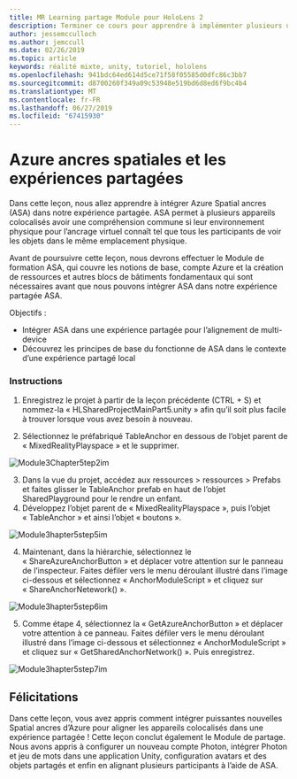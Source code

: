 ```yaml
---
title: MR Learning partage Module pour HoloLens 2
description: Terminer ce cours pour apprendre à implémenter plusieurs utilisateurs les expériences partagées au sein d’une application de HoloLens 2.
author: jessemcculloch
ms.author: jemccull
ms.date: 02/26/2019
ms.topic: article
keywords: réalité mixte, unity, tutoriel, hololens
ms.openlocfilehash: 941bdc64ed614d5ce71f58f05585d0dfc86c3bb7
ms.sourcegitcommit: d8700260f349a09c53948e519bd6d8ed6f9bc4b4
ms.translationtype: MT
ms.contentlocale: fr-FR
ms.lasthandoff: 06/27/2019
ms.locfileid: "67415930"
---
```

# <a name="azure-spatial-anchors-and-shared-experiences"></a>Azure ancres spatiales et les expériences partagées

Dans cette leçon, nous allez apprendre à intégrer Azure Spatial ancres (ASA) dans notre expérience partagée. ASA permet à plusieurs appareils colocalisés avoir une compréhension commune si leur environnement physique pour l’ancrage virtuel connaît tel que tous les participants de voir les objets dans le même emplacement physique.

Avant de poursuivre cette leçon, nous devrons effectuer le Module de formation ASA, qui couvre les notions de base, compte Azure et la création de ressources et autres blocs de bâtiments fondamentaux qui sont nécessaires avant que nous pouvons intégrer ASA dans notre expérience partagée ASA.

Objectifs :

- Intégrer ASA dans une expérience partagée pour l’alignement de multi-device
- Découvrez les principes de base du fonctionne de ASA dans le contexte d’une expérience partagé local

### <a name="instructions"></a>Instructions

1. Enregistrez le projet à partir de la leçon précédente (CTRL + S) et nommez-la « HLSharedProjectMainPart5.unity » afin qu’il soit plus facile à trouver lorsque vous avez besoin à nouveau.

2. Sélectionnez le préfabriqué TableAnchor en dessous de l’objet parent de « MixedRealityPlayspace » et le supprimer.

![Module3Chapter5tep2im](images/module3chapter5step2im.PNG)



3.  Dans la vue du projet, accédez aux ressources > ressources > Prefabs et faites glisser le TableAnchor prefab en haut de l’objet SharedPlayground pour le rendre un enfant.
4.  Développez l’objet parent de « MixedRealityPlayspace », puis l’objet « TableAnchor » et ainsi l’objet « boutons ». 

![Module3hapter5step5im](images/module3chapter5step5im.PNG)

4. Maintenant, dans la hiérarchie, sélectionnez le « ShareAzureAnchorButton » et déplacer votre attention sur le panneau de l’inspecteur. Faites défiler vers le menu déroulant illustré dans l’image ci-dessous et sélectionnez « AnchorModuleScript » et cliquez sur « ShareAnchorNetework() ».

![Module3hapter5step6im](images/module3chapter5step6im.PNG)

5. Comme étape 4, sélectionnez la « GetAzureAnchorButton » et déplacer votre attention à ce panneau. Faites défiler vers le menu déroulant illustré dans l’image ci-dessous et sélectionnez « AnchorModuleScript » et cliquez sur « GetSharedAnchorNetwork() ». Puis enregistrez.

![Module3hapter5step7im](images/module3chapter5step7im.PNG)




## <a name="congratulations"></a>Félicitations

Dans cette leçon, vous avez appris comment intégrer puissantes nouvelles Spatial ancres d’Azure pour aligner les appareils colocalisés dans une expérience partagée ! Cette leçon conclut également le Module de partage. Nous avons appris à configurer un nouveau compte Photon, intégrer Photon et jeu de mots dans une application Unity, configuration avatars et des objets partagés et enfin en alignant plusieurs participants à l’aide de ASA. 

